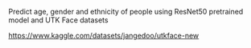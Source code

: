 Predict age, gender and ethnicity of people using ResNet50 pretrained model and UTK Face datasets

https://www.kaggle.com/datasets/jangedoo/utkface-new
